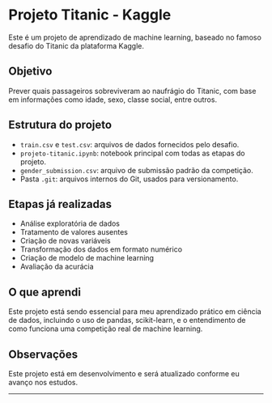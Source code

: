 #  Projeto Titanic - Kaggle

Este é um projeto de aprendizado de machine learning, baseado no famoso desafio do Titanic da plataforma Kaggle.

## Objetivo

Prever quais passageiros sobreviveram ao naufrágio do Titanic, com base em informações como idade, sexo, classe social, entre outros.

## Estrutura do projeto

- `train.csv` e `test.csv`: arquivos de dados fornecidos pelo desafio.
- `projeto-titanic.ipynb`: notebook principal com todas as etapas do projeto.
- `gender_submission.csv`: arquivo de submissão padrão da competição.
- Pasta `.git`: arquivos internos do Git, usados para versionamento.

## Etapas já realizadas

- Análise exploratória de dados
- Tratamento de valores ausentes
- Criação de novas variáveis
- Transformação dos dados em formato numérico
- Criação de modelo de machine learning
- Avaliação da acurácia

## O que aprendi

Este projeto está sendo essencial para meu aprendizado prático em ciência de dados, incluindo o uso de pandas, scikit-learn, e o entendimento de como funciona uma competição real de machine learning.

## Observações

Este projeto está em desenvolvimento e será atualizado conforme eu avanço nos estudos.

---

